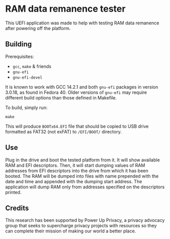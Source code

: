 # RAM data remanence tester

This UEFI application was made to help with testing RAM data remanence after
powering off the platform.

## Building

Prerequisites:

- `gcc`, `make` & friends
- `gnu-efi`
- `gnu-efi-devel`

It is known to work with GCC 14.2.1 and both `gnu-efi` packages in version
3.0.18, as found in Fedora 40. Older versions of `gnu-efi` may require different
build options than those defined in Makefile.

To build, simply run:

```shell
make
```

This will produce `BOOTx64.EFI` file that should be copied to USB drive
formatted as FAT32 (not exFAT) to `/EFI/BOOT/` directory.

## Use

Plug in the drive and boot the tested platform from it. It will show available
RAM and EFI descriptors. Then, it will start dumping values of RAM addresses
from EFI descriptors into the drive from which it has been booted. The RAM will
be dumped into files with name prepended with the date and time and appended
with the dumping start address. The application will dump RAM only from
addresses specified on the descriptors printed.

## Credits

This research has been supported by Power Up Privacy, a privacy advocacy group
that seeks to supercharge privacy projects with resources so they can complete
their mission of making our world a better place.
